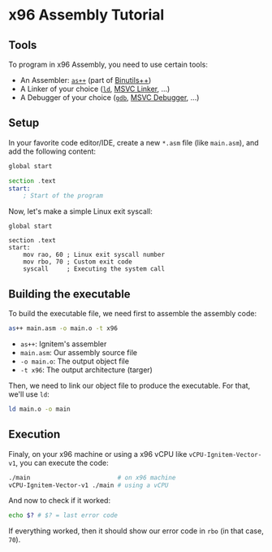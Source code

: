 # x96 Assembly Tutorial

## Tools

To program in x96 Assembly, you need to use certain tools:

- An Assembler: [`as++`](https://github.com/DoorOS-Project/Binutilspp) (part of [Binutils++](https://github.com/DoorOS-Project/Binutilspp))
- A Linker of your choice ([`ld`](https://www.gnu.org/software/binutils/), [MSVC Linker](https://visualstudio.microsoft.com/fr/downloads/#build-tools-for-visual-studio-2022), ...)
- A Debugger of your choice ([`gdb`](https://www.gnu.org/software/gdb/), [MSVC Debugger](https://visualstudio.microsoft.com/fr/downloads/#build-tools-for-visual-studio-2022), ...)

## Setup

In your favorite code editor/IDE, create a new `*.asm` file (like `main.asm`), and add the following content:

```asm title="main.asm"
global start

section .text
start:
    ; Start of the program
```

Now, let's make a simple Linux exit syscall:

```ams title="main.asm" {5-7}
global start

section .text
start:
    mov rao, 60 ; Linux exit syscall number
    mov rbo, 70 ; Custom exit code
    syscall     ; Executing the system call
```

## Building the executable

To build the executable file, we need first to assemble the assembly code:

```sh
as++ main.asm -o main.o -t x96
```

- `as++`: Ignitem's assembler
- `main.asm`: Our assembly source file
- `-o main.o`: The output object file
- `-t x96`: The output architecture (targer)

Then, we need to link our object file to produce the executable. For that, we'll use `ld`:

```sh
ld main.o -o main
```

## Execution

Finaly, on your x96 machine or using a x96 vCPU like `vCPU-Ignitem-Vector-v1`, you can execute the code:

```sh
./main                        # on x96 machine
vCPU-Ignitem-Vector-v1 ./main # using a vCPU
```

And now to check if it worked:

```sh
echo $? # $? = last error code
```

If everything worked, then it should show our error code in `rbo` (in that case, `70`).